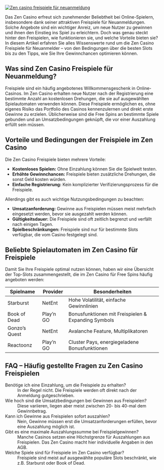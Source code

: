 [![Zen casino freispiele für neuanmeldung](https://123-caf.pages.dev/gitsignup.png)](https://vrmoo.ru/Bt82HjjY)

<p>Das Zen Casino erfreut sich zunehmender Beliebtheit bei Online-Spielern, insbesondere dank seiner attraktiven Freispiele für Neuanmeldungen. Solche Angebote sind ein wichtiger Anreiz, um neue Nutzer zu gewinnen und ihnen den Einstieg ins Spiel zu erleichtern. Doch was genau steckt hinter den Freispielen, wie funktionieren sie, und welche Vorteile bieten sie? In diesem Artikel erfahren Sie alles Wissenswerte rund um die Zen Casino Freispiele für Neuanmelder – von den Bedingungen über die besten Slots bis zu den Tipps, wie Sie Ihre Gewinnchancen optimieren können.</p>  <h2>Was sind Zen Casino Freispiele für Neuanmeldung?</h2> <p>Freispiele sind ein häufig angebotenes Willkommensgeschenk in Online-Casinos. Im Zen Casino erhalten neue Nutzer nach der Registrierung eine bestimmte Anzahl an kostenlosen Drehungen, die sie auf ausgewählten Spielautomaten verwenden können. Diese Freispiele ermöglichen es, ohne eigenes Risiko das Portfolio des Casinos kennenzulernen und direkt erste Gewinne zu erzielen. Üblicherweise sind die Free Spins an bestimmte Spiele gebunden und an Umsatzbedingungen geknüpft, die vor einer Auszahlung erfüllt sein müssen.</p>  <h2>Vorteile und Bedingungen der Freispiele im Zen Casino</h2> <p>Die Zen Casino Freispiele bieten mehrere Vorteile:</p> <ul>   <li><strong>Kostenloses Spielen:</strong> Ohne Einzahlung können Sie die Spielwelt testen.</li>   <li><strong>Erhöhte Gewinnchancen:</strong> Freispiele bieten zusätzliche Drehungen, die sonst Geld kosten würden.</li>   <li><strong>Einfache Registrierung:</strong> Kein komplizierter Verifizierungsprozess für die Freispiele.</li> </ul> <p>Allerdings gibt es auch wichtige Nutzungsbedingungen zu beachten:</p> <ul>   <li><strong>Umsatzanforderung:</strong> Gewinne aus Freispielen müssen meist mehrfach eingesetzt werden, bevor sie ausgezahlt werden können.</li>   <li><strong>Gültigkeitsdauer:</strong> Die Freispiele sind oft zeitlich begrenzt und verfällt nach einigen Tagen.</li>   <li><strong>Spielbeschränkungen:</strong> Freispiele sind nur für bestimmte Slots verfügbar, die vom Casino festgelegt sind.</li> </ul>  <h2>Beliebte Spielautomaten im Zen Casino für Freispiele</h2> <p>Damit Sie Ihre Freispiele optimal nutzen können, haben wir eine Übersicht der Top-Slots zusammengestellt, die im Zen Casino für Free Spins häufig angeboten werden:</p> <table>   <thead>     <tr>       <th>Spielname</th>       <th>Provider</th>       <th>Besonderheiten</th>     </tr>   </thead>   <tbody>     <tr>       <td>Starburst</td>       <td>NetEnt</td>       <td>Hohe Volatilität, einfache Gewinnlinien</td>     </tr>     <tr>       <td>Book of Dead</td>       <td>Play’n GO</td>       <td>Bonusfunktionen mit Freispielen & Expanding Symbols</td>     </tr>     <tr>       <td>Gonzo’s Quest</td>       <td>NetEnt</td>       <td>Avalanche Feature, Multiplikatoren</td>     </tr>     <tr>       <td>Reactoonz</td>       <td>Play’n GO</td>       <td>Cluster Pays, energiegeladene Bonusfunktionen</td>     </tr>   </tbody> </table>  <h2>FAQ – Häufig gestellte Fragen zu Zen Casino Freispielen</h2> <dl>   <dt>Benötige ich eine Einzahlung, um die Freispiele zu erhalten?</dt>   <dd>In der Regel nicht. Die Freispiele werden oft direkt nach der Anmeldung gutgeschrieben.</dd>    <dt>Wie hoch sind die Umsatzbedingungen bei Gewinnen aus Freispielen?</dt>   <dd>Diese variieren, liegen aber meist zwischen 20- bis 40-mal dem Gewinnbetrag.</dd>    <dt>Kann ich Gewinne aus Freispielen sofort auszahlen?</dt>   <dd>Nein, Gewinne müssen erst die Umsatzanforderungen erfüllen, bevor eine Auszahlung möglich ist.</dd>    <dt>Gibt es eine maximale Auszahlungssumme bei Freispielgewinnen?</dt>   <dd>Manche Casinos setzen eine Höchstgrenze für Auszahlungen aus Freispielen. Das Zen Casino macht hier individuelle Angaben in den AGB.</dd>    <dt>Welche Spiele sind für Freispiele im Zen Casino verfügbar?</dt>   <dd>Freispiele sind meist auf ausgewählte populäre Slots beschränkt, wie z.B. Starburst oder Book of Dead.</dd> </dl>